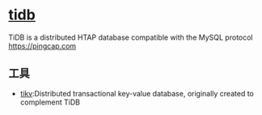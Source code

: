 # [tidb](https://github.com/pingcap/tidb)

TiDB is a distributed HTAP database compatible with the MySQL protocol <https://pingcap.com>

## 工具

* [tikv](https://github.com/tikv/tikv):Distributed transactional key-value database, originally created to complement TiDB
